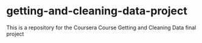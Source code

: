 # getting-and-cleaning-data-project
This is a repository for the Coursera Course Getting and Cleaning Data final project
